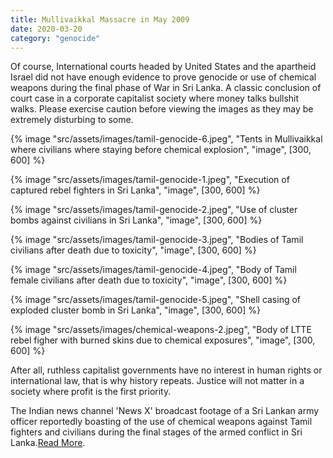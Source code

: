```yaml
---
title: Mullivaikkal Massacre in May 2009
date: 2020-03-20
category: "genocide"
---
```


Of course, International courts headed by United States and the apartheid Israel did not have enough evidence to prove genocide or use of chemical weapons during the final phase of War in Sri Lanka. A classic conclusion of court case in a corporate capitalist society where money talks bullshit walks. Please exercise caution before viewing the images as they may be extremely disturbing to some.

<!-- excerpt -->

{% image "src/assets/images/tamil-genocide-6.jpeg", "Tents in Mullivaikkal where civilians where staying before chemical explosion", "image", [300, 600] %}

{% image "src/assets/images/tamil-genocide-1.jpeg", "Execution of captured rebel fighters in Sri Lanka", "image", [300, 600] %}

{% image "src/assets/images/tamil-genocide-2.jpeg", "Use of cluster bombs against civilians in Sri Lanka", "image", [300, 600] %}

{% image "src/assets/images/tamil-genocide-3.jpeg", "Bodies of Tamil civilians after death due to toxicity", "image", [300, 600] %}

{% image "src/assets/images/tamil-genocide-4.jpeg", "Body of Tamil female civilians after death due to toxicity", "image", [300, 600] %}

{% image "src/assets/images/tamil-genocide-5.jpeg", "Shell casing of exploded cluster bomb in Sri Lanka", "image", [300, 600] %}

{% image "src/assets/images/chemical-weapons-2.jpeg", "Body of LTTE rebel figher with burned skins due to chemical exposures", "image", [300, 600] %}

After all, ruthless capitalist governments have no interest in human rights or international law, that is why history repeats. Justice will not matter in a society where profit is the first priority.

The Indian news channel 'News X' broadcast footage of a Sri Lankan army officer reportedly boasting of the use of chemical weapons against Tamil fighters and civilians during the final stages of the armed conflict in Sri Lanka.[Read More](https://www.tamilguardian.com/content/video-sri-lankan-soldier-describing-use-chemical-weapons-indias-news-x).
